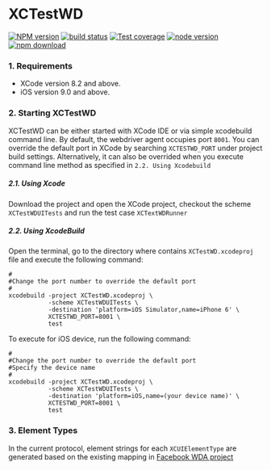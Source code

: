 # XCTestWD

[![NPM version][npm-image]][npm-url]
[![build status][travis-image]][travis-url]
[![Test coverage][coveralls-image]][coveralls-url]
[![node version][node-image]][node-url]
[![npm download][download-image]][download-url]

[npm-image]: https://img.shields.io/npm/v/xctestwd.svg?style=flat-square
[npm-url]: https://npmjs.org/package/xctestwd
[travis-image]: https://img.shields.io/travis/macacajs/XCTestWD.svg?style=flat-square
[travis-url]: https://travis-ci.org/macacajs/XCTestWD
[coveralls-image]: https://img.shields.io/coveralls/macacajs/XCTestWD.svg?style=flat-square
[coveralls-url]: https://coveralls.io/r/macacajs/XCTestWD?branch=master
[node-image]: https://img.shields.io/badge/node.js-%3E=_6-green.svg?style=flat-square
[node-url]: http://nodejs.org/download/
[download-image]: https://img.shields.io/npm/dm/xctestwd.svg?style=flat-square
[download-url]: https://npmjs.org/package/xctestwd


### 1. Requirements 
- XCode version 8.2 and above.
- iOS version 9.0 and above.

### 2. Starting XCTestWD
XCTestWD can be either started with XCode IDE or via simple xcodebuild command line. By default, the webdriver agent occupies port `8001`.  You can override the default port in XCode by searching `XCTESTWD_PORT` under project build settings. Alternatively, it can also be overrided when you execute command line method as specified in `2.2. Using Xcodebuild`

##### 2.1. Using Xcode
Download the project and open the XCode project, checkout the scheme `XCTestWDUITests` and run the test case `XCTextWDRunner`

##### 2.2. Using XcodeBuild
Open the terminal, go to the directory where contains `XCTestWD.xcodeproj` file and execute the following command:

```
#
#Change the port number to override the default port 
#
xcodebuild -project XCTestWD.xcodeproj \
           -scheme XCTestWDUITests \
           -destination 'platform=iOS Simulator,name=iPhone 6' \
           XCTESTWD_PORT=8001 \
           test
```

To execute for iOS device, run the following command:

```
#
#Change the port number to override the default port 
#Specify the device name
#
xcodebuild -project XCTestWD.xcodeproj \
           -scheme XCTestWDUITests \
           -destination 'platform=iOS,name=(your device name)' \
           XCTESTWD_PORT=8001 \
           test
```


### 3. Element Types

In the current protocol, element strings for each `XCUIElementType` are generated based on the existing mapping in [Facebook WDA project](https://github.com/facebook/WebDriverAgent/blob/b2e1c07d1028b696708b64b130292770b72e8052/WebDriverAgentLib/Utilities/FBElementTypeTransformer.m)